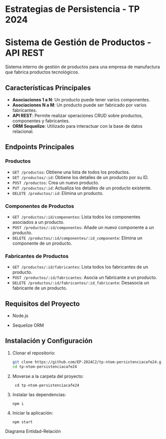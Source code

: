 
# Estrategias de Persistencia - TP 2024

# Sistema de Gestión de Productos - API REST
Sistema interno de gestión de productos para una empresa de manufactura que fabrica productos tecnológicos. 

## Características Principales

- **Asociaciones 1 a N**: Un producto puede tener varios componentes.
- **Asociaciones N a M**: Un producto puede ser fabricado por varios fabricantes.
- **API REST**: Permite realizar operaciones CRUD sobre productos, componentes y fabricantes.
- **ORM Sequelize**: Utilizado para interactuar con la base de datos relacional.
  
## Endpoints Principales

### Productos
- `GET /productos`: Obtiene una lista de todos los productos.
- `GET /productos/:id`: Obtiene los detalles de un producto por su ID.
- `POST /productos`: Crea un nuevo producto.
- `PUT /productos/:id`: Actualiza los detalles de un producto existente.
- `DELETE /productos/:id`: Elimina un producto.

### Componentes de Productos
- `GET /productos/:id/componentes`: Lista todos los componentes asociados a un producto.
- `POST /productos/:id/componentes`: Añade un nuevo componente a un producto.
- `DELETE /productos/:id/componentes/:id_componente`: Elimina un componente de un producto.

### Fabricantes de Productos
- `GET /productos/:id/fabricantes`: Lista todos los fabricantes de un producto.
- `POST /productos/:id/fabricantes`: Asocia un fabricante a un producto.
- `DELETE /productos/:id/fabricantes/:id_fabricante`: Desasocia un fabricante de un producto.

## Requisitos del Proyecto

- Node.js

- Sequelize ORM

## Instalación y Configuración

1. Clonar el repositorio:
   ```bash
   git clone https://github.com/EP-2024C2/tp-ntom-persistenciacafe24.git
   cd tp-ntom-persistenciacafe24

2. Moverse a la carpeta del proyecto:
   ```
    cd tp-ntom-persistenciacafe24
   ```
3. Instalar las dependencias:
   ```
   npm i
   ```
4. Iniciar la aplicación:
   ```
   npm start
   ```


Diagrama Entidad-Relación



